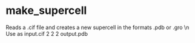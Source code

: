 # make_supercell
Reads a .cif file and creates a new supercell in the formats .pdb or .gro \n
Use as input.cif 2 2 2 output.pdb 
